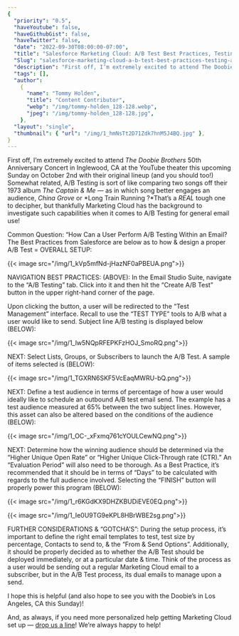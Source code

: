 ```yaml
---
{
  "priority": "0.5",
  "haveYoutube": false,
  "haveGithubGist": false,
  "haveTwitter": false,
  "date": "2022-09-30T08:00:00-07:00",
  "title": "Salesforce Marketing Cloud: A/B Test Best Practices, Testing, and “Gotcha’s”",
  "Slug": "salesforce-marketing-cloud-a-b-test-best-practices-testing-and-gotchas",
  "description": "First off, I’m extremely excited to attend The Doobie Brothers 50th Anniversary Concert in Inglewood, CA at the YouTube theater this…",
  "tags": [],
  "author":
    {
      "name": "Tommy Holden",
      "title": "Content Contributor",
      "webp": "/img/tommy-holden_128-128.webp",
      "jpeg": "/img/tommy-holden_128-128.jpg",
    },
  "layout": "single",
  "thumbnail": { "url": "/img/1_hmNsTt2D71Zdk7hnM5J4BQ.jpg" },
}
---
```


First off, I’m extremely excited to attend _The Doobie Brothers_ 50th Anniversary Concert in Inglewood, CA at the YouTube theater this upcoming Sunday on October 2nd with their original lineup (and you should too!) Somewhat related, A/B Testing is sort of like comparing two songs off their 1973 album _The Captain & Me_ — as in which song better engages an audience, _China Grove_ or *Long Train Running ?*That’s a _REAL_ tough one to decipher, but thankfully Marketing Cloud has the background to investigate such capabilities when it comes to A/B Testing for general email use!

Common Question: “How Can a User Perform A/B Testing Within an Email? The Best Practices from Salesforce are below as to how & design a proper A/B Test = OVERALL SETUP:

{{< image src="/img/1_kVp5mfNd-jHazNF0aPBEUA.png">}}

NAVIGATION BEST PRACTICES: (ABOVE): In the Email Studio Suite, navigate to the “A/B Testing” tab. Click into it and then hit the “Create A/B Test” button in the upper right-hand corner of the page.

Upon clicking the button, a user will be redirected to the “Test Management” interface. Recall to use the “TEST TYPE” tools to A/B what a user would like to send. Subject line A/B testing is displayed below (BELOW):

{{< image src="/img/1_lw5NQpRFEPKFzHOJ_SmoRQ.png">}}

NEXT: Select Lists, Groups, or Subscribers to launch the A/B Test. A sample of items selected is (BELOW):

{{< image src="/img/1_TGXRN6SKF5VcEaqMWRU-bQ.png">}}

NEXT: Define a test audience in terms of percentage of how a user would ideally like to schedule an outbound A/B test email send. The example has a test audience measured at 65% between the two subject lines. However, this asset can also be altered based on the conditions of the audience (BELOW):

{{< image src="/img/1_OC-_xFxmq761cYOULCewNQ.png">}}

NEXT: Determine how the winning audience should be determined via the “Higher Unique Open Rate” or “Higher Unique Click-Through rate (CTR).” An “Evaluation Period” will also need to be thorough. As a Best Practice, it’s recommended that it should be in terms of “Days” to be calculated with regards to the full audience involved. Selecting the “FINISH” button will properly power this program (BELOW):

{{< image src="/img/1_r6KGdKX9DHZKBUDiEVE0EQ.png">}}

{{< image src="/img/1_Ie0U9TG9eKPL8HBrWBE2sg.png">}}

FURTHER CONSIDERATIONS & “GOTCHA’S”: During the setup process, it’s important to define the right email templates to test, test size by percentage, Contacts to send to, & the “From & Send Options”. Additionally, it should be properly decided as to whether the A/B Test should be deployed immediately, or at a particular date & time. Think of the process as a user would be sending out a regular Marketing Cloud email to a subscriber, but in the A/B Test process, its dual emails to manage upon a send.

I hope this is helpful (and also hope to see you with the Doobie’s in Los Angeles, CA this Sunday)!

And, as always, if you need more personalized help getting Marketing Cloud set up — [drop us a line](https://appexchange.salesforce.com/appxConsultingListingDetail?listingId=a0N30000001gF9jEAE)! We’re always happy to help!
